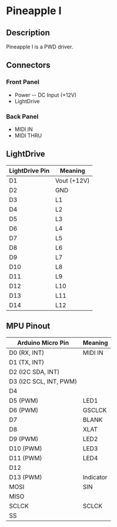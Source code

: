 # Pineapple I

## Description

Pineapple I is a PWD driver.

## Connectors

### Front Panel

* Power -- DC Input (+12V)
* LightDrive

### Back Panel

* MIDI IN
* MIDI THRU

## LightDrive

| LightDrive Pin | Meaning     |
|----------------|-------------|
| D1             | Vout (+12V) |
| D2             | GND         |
| D3             | L1          |
| D4             | L2          |
| D5             | L3          |
| D6             | L4          |
| D7             | L5          |
| D8             | L6          |
| D9             | L7          |
| D10            | L8          |
| D11            | L9          |
| D12            | L10         |
| D13            | L11         |
| D14            | L12         |

## MPU Pinout

| Arduino Micro Pin      | Meaning   |
|------------------------|-----------|
| D0 (RX, INT)           | MIDI IN   |
| D1 (TX, INT)           |           |
| D2 (I2C SDA, INT)      |           |
| D3 (I2C SCL, INT, PWM) |           |
| D4                     |           |
| D5 (PWM)               | LED1      |
| D6 (PWM)               | GSCLCK    |
| D7                     | BLANK     |
| D8                     | XLAT      |
| D9 (PWM)               | LED2      |
| D10 (PWM)              | LED3      |
| D11 (PWM)              | LED4      |
| D12                    |           |
| D13 (PWM)              | Indicator |
| MOSI                   | SIN       |
| MISO                   |           |
| SCLCK                  | SCLCK     |
| SS                     |           |
